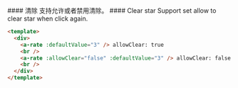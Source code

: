 <cn>
#### 清除
支持允许或者禁用清除。
</cn>

<us>
#### Clear star
Support set allow to clear star when click again.
</us>

```html
<template>
  <div>
    <a-rate :defaultValue="3" /> allowClear: true
    <br />
    <a-rate :allowClear="false" :defaultValue="3" /> allowClear: false
    <br />
  </div>
</template>
```
